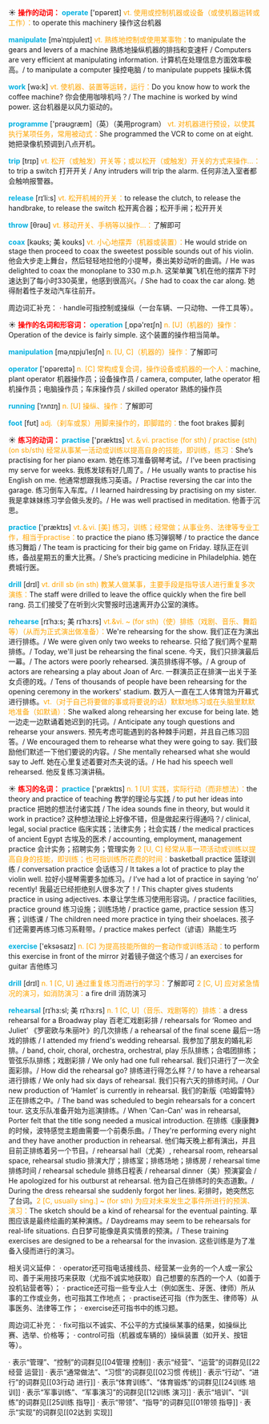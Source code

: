 ☀ <font color="red">**操作的动词：**</font>
<font color="sky blue">**operate**</font> ['ɒpəreɪt] 
<font color="orange">vt. 使用或控制机器或设备（或使机器运转或工作）：</font>to operate this machinery 操作这台机器

<font color="sky blue">**manipulate**</font> [məˈnɪpjuleɪt]
<font color="orange">vt. 熟练地控制或使用某事物：</font>to manipulate the gears and levers of a machine 熟练地操纵机器的排挡和变速杆 / Computers are very efficient at manipulating information. 计算机在处理信息方面效率极高。/ to manipulate a computer 操控电脑 / to manipulate puppets 操纵木偶

<font color="sky blue">**work**</font> [wə:k] 
<font color="orange">vt. 使机器、装置等运转，运行：</font>Do you know how to work the coffee machine? 你会使用咖啡机吗？/ The machine is worked by wind power. 这台机器是以风力驱动的。

<font color="sky blue">**programme**</font> ['prəʊɡræm]（英）（美用program）
<font color="orange">vt. 对机器进行预设，以使其执行某项任务，常用被动式：</font>She programmed the VCR to come on at eight. 她把录像机预调到八点开机。

<font color="sky blue">**trip**</font> [trɪp] 
<font color="orange">vt. 松开（或触发）开关等；或以松开（或触发）开关的方式来操作…：</font>to trip a switch 打开开关 / Any intruders will trip the alarm. 任何非法入室者都会触响报警器。
           
<font color="sky blue">**release**</font> [rɪˈli:s]
<font color="orange">vt. 松开机械的开关：</font>to release the clutch, to release the handbrake, to release the switch 松开离合器；松开手闸；松开开关

<font color="sky blue">**throw**</font> [θrəʊ] 
<font color="orange">vt. 移动开关、手柄等以操作…：</font>了解即可

<font color="sky blue">**coax**</font> [kəʊks; 美 koʊks]
<font color="orange">vt. 小心地摆弄（机器或装置）：</font>He would stride on stage then proceed to coax the sweetest possible sounds out of his violin. 他会大步走上舞台，然后轻轻地拉他的小提琴，奏出美妙动听的曲调。/ He was delighted to coax the monoplane to 330 m.p.h. 这架单翼飞机在他的摆弄下时速达到了每小时330英里，他感到很高兴。/ She had to coax the car along. 她得耐着性子发动汽车往前开。

周边词汇补充：
· handle可指控制或操纵（一台车辆、一只动物、一件工具等）。

☀ <font color="red">**操作的名词和形容词：**</font>
<font color="sky blue">**operation**</font> [͵ɒpə'reɪʃn] 
<font color="orange">n. [U]（机器的）操作：</font>Operation of the device is fairly simple. 这个装置的操作相当简单。
           
<font color="sky blue">**manipulation**</font> [məˌnɪpjuˈleɪʃn]
<font color="orange">n. [U, C]（机器的）操作：</font>了解即可

<font color="sky blue">**operator**</font> ['ɒpəreɪtə] 
<font color="orange">n. [C] 常构成复合词，操作设备或机器的一个人：</font>machine, plant operator 机器操作员；设备操作员 / camera, computer, lathe operator 相机操作员；电脑操作员；车床操作员 / skilled operator 熟练的操作员
           
<font color="sky blue">**running**</font> [ˈrʌnɪŋ]
<font color="orange">n. [U] 操纵、操作：</font>了解即可

<font color="sky blue">**foot**</font> [fʊt] 
<font color="orange">adj.（刹车或泵）用脚来操作的，即脚踏的：</font>the foot brakes 脚刹

☀ <font color="red">**练习的动词：**</font>
<font color="sky blue">**practise**</font> ['præktɪs] 
<font color="orange">vt.＆vi. practise (for sth) / practise (sth) (on sb/sth) 经常从事某一活动或训练以提高自身的技能，即训练，练习：</font>She’s practising for her piano exam. 她在练习准备钢琴考试。/ I’ve been practising my serve for weeks. 我练发球有好几周了。/ He usually wants to practise his English on me. 他通常想跟我练习英语。/ Practise reversing the car into the garage. 练习倒车入车库。/ I learned hairdressing by practising on my sister. 我是拿妹妹练习学会做头发的。/ He was well practised in meditation. 他善于沉思。

<font color="sky blue">**practice**</font> ['præktɪs] 
<font color="orange">vt.＆vi. [美] 练习，训练；经常做；从事业务、法律等专业工作，相当于practise：</font>to practice the piano 练习弹钢琴 / to practice the dance 练习舞蹈 / The team is practicing for their big game on Friday. 球队正在训练，备战星期五的重大比赛。/ She’s practicing medicine in Philadelphia. 她在费城行医。

<font color="sky blue">**drill**</font> [drɪl] 
<font color="orange">vt. drill sb (in sth) 教某人做某事，主要手段是指导该人进行重复多次演练：</font>The staff were drilled to leave the office quickly when the fire bell rang. 员工们接受了在听到火灾警报时迅速离开办公室的演练。
           
<font color="sky blue">**rehearse**</font> [rɪˈhɜ:s; 美 rɪˈhɜ:rs]
<font color="orange">vt.&vi. ~ (for sth)（使）排练（戏剧、音乐、舞蹈等）（从而为正式演出做准备）：</font>We're rehearsing for the show. 我们正在为演出进行排练。/ We were given only two weeks to rehearse. 只给了我们两个星期排练。/ Today, we'll just be rehearsing the final scene. 今天，我们只排演最后一幕。/ The actors were poorly rehearsed. 演员排练得不够。/ A group of actors are rehearsing a play about Joan of Arc. 一群演员正在排演一出关于圣女贞德的戏。/ Tens of thousands of people have been rehearsing for the opening ceremony in the workers' stadium. 数万人一直在工人体育馆为开幕式进行排练。<font color="orange">vt.（对于自己将要做的事或将要说的话）默默地练习或在头脑里默默地准备（如默诵）：</font>She walked along rehearsing her excuse for being late. 她一边走一边默诵着她迟到的托词。/ Anticipate any tough questions and rehearse your answers. 预先考虑可能遇到的各种棘手问题，并且自己练习回答。/ We encouraged them to rehearse what they were going to say. 我们鼓励他们默述一下他们要说的内容。/ She mentally rehearsed what she would say to Jeff. 她在心里复述着要对杰夫说的话。/ He had his speech well rehearsed. 他反复练习演讲稿。

☀ <font color="red">**练习的名词：**</font>
<font color="sky blue">**practice**</font> ['præktɪs] 
<font color="orange">n. 1 [U] 实践，实际行动（而非想法）：</font>the theory and practice of teaching 教学的理论与实践 / to put her ideas into practice 把她的想法付诸实践 / The idea sounds fine in theory, but would it work in practice? 这种想法理论上好像不错，但是做起来行得通吗？/ clinical, legal, social practice 临床实践；法律实务；社会实践 / the medical practices of ancient Egypt 古埃及的医术 / accounting, employment, management practice 会计实务；招聘实务；管理实务 <font color="orange">2 [U, C] 经常从事一项活动或训练以提高自身的技能，即训练；也可指训练所花费的时间：</font>basketball practice 篮球训练 / conversation practice 会话练习 / It takes a lot of practice to play the violin well. 拉好小提琴需要多加练习。/ I’ve had a lot of practice in saying ‘no’ recently! 我最近已经拒绝别人很多次了！/ This chapter gives students practice in using adjectives. 本章让学生练习使用形容词。/ practice facilities, practice ground 练习设施；训练场地 / practice game, practice session 练习赛；训练课 / The children need more practice in tying their shoelaces. 孩子们还需要再练习练习系鞋带。/ practice makes perfect（谚语）熟能生巧

<font color="sky blue">**exercise**</font> ['eksəsaɪz] 
<font color="orange">n. [C] 为提高技能所做的一套动作或训练活动：</font>to perform this exercise in front of the mirror 对着镜子做这个练习 / an exercises for guitar 吉他练习

<font color="sky blue">**drill**</font> [drɪl] 
<font color="orange">n. 1 [C, U] 通过重复练习而进行的学习：</font>了解即可 <font color="orange">2 [C, U] 应对紧急情况的演习，如消防演习：</font>a fire drill 消防演习
           
<font color="sky blue">**rehearsal**</font> [rɪˈhɜ:sl; 美 rɪˈhɜ:rs]
<font color="orange">n. 1 [C, U]（音乐、戏剧等的）排练：</font>a dress rehearsal for a Broadway play 百老汇戏剧彩排 / rehearsals for ‘Romeo and Juliet’ 《罗密欧与朱丽叶》的几次排练 / a rehearsal of the final scene 最后一场戏的排练 / I attended my friend's wedding rehearsal. 我参加了朋友的婚礼彩排。/ band, choir, choral, orchestra, orchestral, play 乐队排练；合唱团排练；管弦乐队排练；戏剧彩排 / We only had one full rehearsal. 我们只进行了一次全面彩排。/ How did the rehearsal go? 排练进行得怎么样？/ to have a rehearsal 进行排练 / We only had six days of rehearsal. 我们只有六天的排练时间。/ Our new production of ‘Hamlet’ is currently in rehearsal. 我们的新版《哈姆雷特》正在排练之中。/ The band was scheduled to begin rehearsals for a concert tour. 这支乐队准备开始为巡演排练。/ When 'Can-Can' was in rehearsal, Porter felt that the title song needed a musical introduction. 在排练《康康舞》的时候，波特感觉主题曲需要一个前奏乐曲。/ They're performing every night and they have another production in rehearsal. 他们每天晚上都有演出，并且目前正排练着另一个节目。/ rehearsal hall（尤美）, rehearsal room, rehearsal space, rehearsal studio 排演大厅；排练室；排练场地；排练房 / rehearsal time 排练时间 / rehearsal schedule 排练日程表 / rehearsal dinner（美）预演宴会 / He apologized for his outburst at rehearsal. 他为自己在排练时的失态道歉。/ During the dress rehearsal she suddenly forgot her lines. 彩排时，她突然忘了台词。<font color="orange">2 [C, usually sing.] ~ (for sth) 为应对未来发生之事件所进行的预演、演习：</font>The sketch should be a kind of rehearsal for the eventual painting. 草图应该是最终绘画的某种演练。/ Daydreams may seem to be rehearsals for real-life situations. 白日梦可能像是真实情景的预演。/ These training exercises are designed to be a rehearsal for the invasion. 这些训练是为了准备入侵而进行的演习。

相关词义延伸：
· operator还可指电话接线员、经营某一业务的一个人或一家公司、善于采用技巧来获取（尤指不诚实地获取）自己想要的东西的一个人（如善于投机钻营者等）；
· practice还可指一些专业人士（例如医生、牙医、律师）所从事的工作或业务，也可指其工作地点；
· practise还可指（作为医生、律师等）从事医务、法律等工作；
· exercise还可指书中的练习题。

周边词汇补充：
· fix可指以不诚实、不公平的方式操纵某事的结果，如操纵比赛、选举、价格等；
· control可指（机器或车辆的）操纵装置（如开关、按钮等）。

· 表示“管理”、“控制”的词群见[[04管理 控制]]
· 表示“经营”、“运营”的词群见[[22经营 运营]]
· 表示“通常做法”、“习惯”的词群见[[02习惯 传统]]
· 表示“行动”、“进行”的词群见[[03行动 进行]]
· 表示“体育训练”、“体育锻炼”的词群见[[24训练 培训]]
· 表示“军事训练”、“军事演习”的词群见[[12训练 演习]]
· 表示“培训”、“训练”的词群见[[25训练 指导]]
· 表示“带领”、“指导”的词群见[[01带领 指导]]
· 表示“实现”的词群见[[02达到 实现]]
